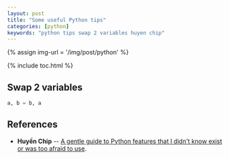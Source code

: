```yaml
---
layout: post
title: "Some useful Python tips"
categories: [python]
keywords: "python tips swap 2 variables huyen chip"
---
```


{% assign img-url = '/img/post/python' %}

{% include toc.html %}

## Swap 2 variables

~~~ python
a, b = b, a
~~~

## References

- **Huyền Chip** -- [A gentle guide to Python features that I didn't know exist or was too afraid to use](https://github.com/chiphuyen/python-is-cool/blob/master/cool-python-tips.ipynb).